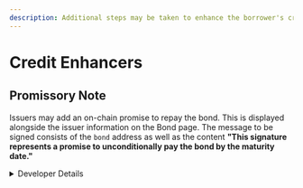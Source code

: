 ```yaml
---
description: Additional steps may be taken to enhance the borrower's credit.
---
```


# Credit Enhancers

## Promissory Note

Issuers may add an on-chain promise to repay the bond. This is displayed alongside the issuer information on the Bond page. The message to be signed consists of the `bond` address as well as the content **"This signature represents a promise to unconditionally pay the bond by the maturity date."**

<details>

<summary>Developer Details</summary>

```
ARBOR_PROMISSORY_NOTE_DOMAIN = ({ chainId }: { chainId: number }) => ({
  chainId,
  name: 'Arbor Finance',
  version: '1.0.0',
})

ARBOR_PROMISSORY_NOTE_TYPES = {
  PromissoryNote: [
    { type: 'address', name: 'bond' },
    { type: 'string', name: 'content' },
  ],
}

ARBOR_PROMISSORY_NOTE_VALUE = (address: string) => ({
  bond: address,
  content:
    'This signature represents a promise to unconditionally pay the bond by the maturity date.',
})
```



</details>

